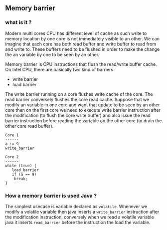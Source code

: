 ## Memory barrier

### what is it ?

Modern multi cores CPU has different level of cache as such write to memory location by one core is not immediately visible 
to an other. We can imagine that each core has both read buffer and write buffer to read from and write to. These buffers 
need to be flushed in order to make the change the an variable by one to be seen by an other.

Memory barrier is CPU instructions that flush the read/write buffer cache. On Intel CPU,  there are basically two kind of barriers 

* write barrier
* load barrier  

The write barrier running on a core flushes write cache of the core. The read barrier conversely flushes the core read cache. 
Suppose that we modify an variable in one core and want that update to be seen by an other core then on the first core we 
need to execute write barrier instruction after the modification (to flush the core write buffer) and also issue the read 
barrier instruction before reading the variable on the other core (to drain the other core read buffer). 

    Core 1
    ------
    a := 9
    write_barrier

    Core 2
    ------
    while (true) {
       load_barrier
       if (a == 9)
        break;
    }
       

### How a memory barrier is used Java ?

The simplest usecase is variable declared as `volatile`. Whenever we modify a volatile variable then java inserts a `write_barrier` instruction after the modification instruction, conversely when we read a volatile variable java it 
inserts `read_barrier` before the instruction the load the variable.



